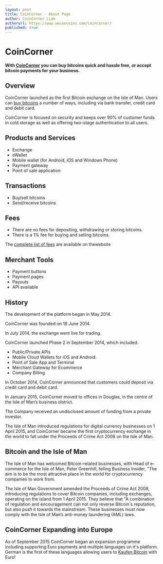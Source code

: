 ```yaml
---
layout: post
title: CoinCorner - About Page
author: CoinCorner Liam
authorurl: https://www.weusecoins.com/coincorner/
published: true
---
```

<h1>CoinCorner</h1>
<p><b>With <a title="CoinCorner" href="https://www.coincorner.com/" target="_blank">CoinCorner</a> you can buy bitcoins quick and hassle free, or accept bitcoin payments for your business.</b></p>
<h2>Overview</h2>
<p>CoinCorner launched as the first Bitcoin exchange on the Isle of Man. Users can <a title="CoinCorner" href="https://www.coincorner.com/" target="_blank">buy bitcoins</a> a number of ways, including via bank transfer, credit card and debit card.</p>
<p>CoinCorner is focused on security and keeps over 90% of customer funds in cold storage as well as offering two-stage authentication to all users.</p>
<h2>Products and Services</h2>
<ul>
<li>Exchange</li>
<li>eWallet</li>
<li>Mobile wallet (for Android, iOS and Windows Phone)</li>
<li>Payment gateway</li>
<li>Point of sale application</li>
</ul>
<h2>Transactions</h2>
<ul>
<li>Buy/sell bitcoins</li>
<li>Send/receive bitcoins</li>
</ul>
<h2>Fees</h2>
<ul>
<li>There are no fees for depositing, withdrawing or storing bitcoins.</li>
<li>There is a 1% fee for buying and selling bitcoins.</li>
</ul>
<p>The <a title="CoinCorner Fees" href="https://www.coincorner.com/Fees" target="_blank">complete list of fees</a> are available on thewebsite</p>
<h2>Merchant Tools</h2>
<ul>
<li>Payment buttons</li>
<li>Payment pages</li>
<li>Payouts</li>
<li>API available</li>
</ul>
<h2>History</h2>
<p>The development of the platform began in May 2014.</p>
<p>CoinCorner was founded on 18 June 2014.</p>
<p>In July 2014, the exchange went live for trading.</p>
<p>CoinCorner launched Phase 2 in September 2014, which included:</p>
<ul>
<li>Public/Private APIs</li>
<li>Mobile Cloud Wallets for iOS and Android.</li>
<li>Point of Sale App and Terminal</li>
<li>Merchant Gateway for Ecommerce</li>
<li>Company Billing</li>
</ul>
<p>In October 2014, CoinCorner announced that customers could deposit via credit card and debit card.</p>
<p>In January 2015, CoinCorner moved to offices in Douglas, in the centre of the Isle of Man’s business district.</p>
<p>The Company received an undisclosed amount of funding from a private investor.</p>
<p>The Isle of Man introduced regulations for digital currency businesses on 1 April 2015, and CoinCorner became the first cryptocurrency exchange in the world to fall under the Proceeds of Crime Act 2008 on the Isle of Man.</p>
<h2>Bitcoin and the Isle of Man</h2>
<p>The Isle of Man has welcomed Bitcoin-related businesses, with Head of e-commerce for the Isle of Man, Peter Greenhill, telling Business Insider, "The aim is to be the most attractive place in the world for cryptocurrency companies to work from.</p>
<p>The Isle of Man Government amended the Proceeds of Crime Act 2008, introducing regulations to cover Bitcoin companies, including exchanges, operating on the island from 1 April 2015. They believe that "A combination of regulation and encouragement can not only reverse Bitcoin's reputation, but also push it towards the mainstream. These businesses must now comply with the Isle of Man’s anti-money laundering (AML) laws.</p>
<h2>CoinCorner Expanding into Europe</h2>
<p>As of September 2015 CoinCorner began an expansion programme including supporting Euro payments and multiple languages on it's platform. German is the first of these languages allowing users to <a title="Kaufen bitcoin" href="https://www.coincorner.com/de" target="_blank">Kaufen Bitcoin</a> with Euro!
